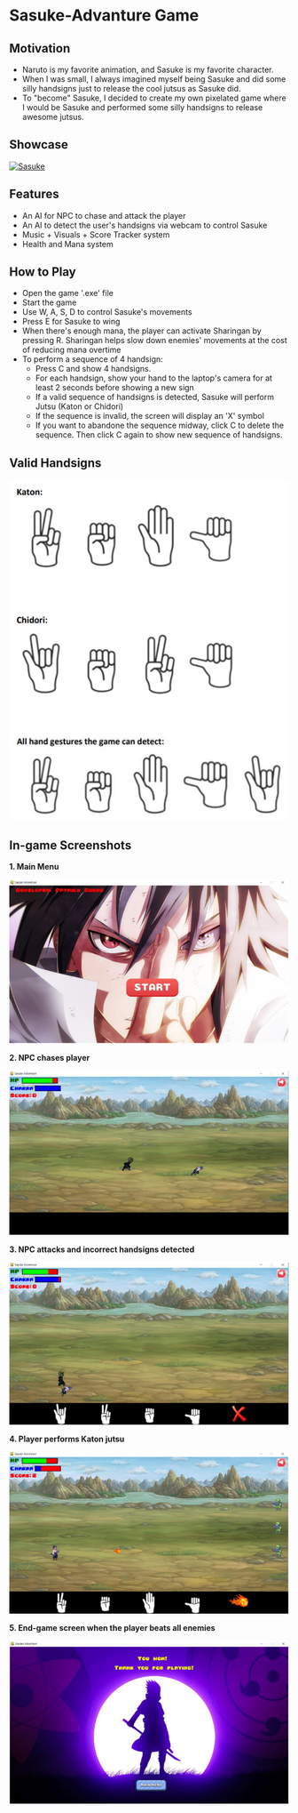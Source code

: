 # Sasuke-Advanture Game
## Motivation
* Naruto is my favorite animation, and Sasuke is my favorite character. 
* When I was small, I always imagined myself being Sasuke and did some silly handsigns just to release the cool jutsus as Sasuke did.
* To "become" Sasuke, I decided to create my own pixelated game where I would be Sasuke and performed some silly handsigns to release awesome jutsus.
## Showcase
[![Sasuke](https://img.youtube.com/vi/aQj9ly43pXw/0.jpg)](https://youtu.be/aQj9ly43pXw)
## Features 
* An AI for NPC to chase and attack the player
* An AI to detect the user's handsigns via webcam to control Sasuke
* Music + Visuals + Score Tracker system 
* Health and Mana system 
## How to Play
* Open the game '.exe' file
* Start the game
* Use W, A, S, D to control Sasuke's movements
* Press E for Sasuke to wing
* When there's enough mana, the player can activate Sharingan by pressing R. Sharingan helps slow down enemies' movements at the cost of reducing mana overtime
* To perform a sequence of 4 handsign:
  * Press C and show 4 handsigns. 
  * For each handsign, show your hand to the laptop's camera for at least 2 seconds before showing a new sign
  * If a valid sequence of handsigns is detected, Sasuke will perform Jutsu (Katon or Chidori)
  * If the sequence is invalid, the screen will display an 'X' symbol
  * If you want to abandone the sequence midway, click C to delete the sequence. Then click C again to show new sequence of handsigns.
## Valid Handsigns
![Alt_text](https://github.com/PatrickDuong3001/Sasuke-Adventure/blob/master/Handsigns%20Guide.PNG)
## In-game Screenshots
**1. Main Menu**

![Alt_text](https://github.com/PatrickDuong3001/Sasuke-Adventure/blob/master/Intro%20screen.PNG)

**2. NPC chases player**

![Alt_text](https://github.com/PatrickDuong3001/Sasuke-Adventure/blob/master/NPC%20chases%20player.PNG)

**3. NPC attacks and incorrect handsigns detected**

![Alt_text](https://github.com/PatrickDuong3001/Sasuke-Adventure/blob/master/NPC%20attacks%20and%20invalid%20handsigns.PNG)

**4. Player performs Katon jutsu**

![Alt_text](https://github.com/PatrickDuong3001/Sasuke-Adventure/blob/master/Katon%20image.PNG)

**5. End-game screen when the player beats all enemies**

![Alt_text](https://github.com/PatrickDuong3001/Sasuke-Adventure/blob/master/End%20game%20screen%20when%20win.PNG)
